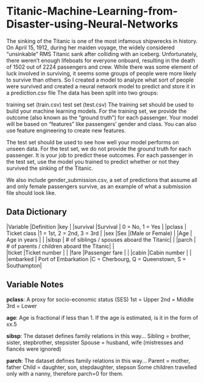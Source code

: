 # Titanic-Machine-Learning-from-Disaster-using-Neural-Networks
The sinking of the Titanic is one of the most infamous shipwrecks in history.  On April 15, 1912, during her maiden voyage, the widely considered “unsinkable” RMS Titanic sank after colliding with an iceberg. Unfortunately, there weren’t enough lifeboats for everyone onboard, resulting in the death of 1502 out of 2224 passengers and crew.  While there was some element of luck involved in surviving, it seems some groups of people were more likely to survive than others. So I created a model to analyze what sort of people were survived and created a neural network model to predict and store it in a prediction.csv file
The data has been split into two groups:

training set (train.csv)
test set (test.csv)
The training set should be used to build your machine learning models. For the training set, we provide the outcome (also known as the “ground truth”) for each passenger. Your model will be based on “features” like passengers’ gender and class. You can also use feature engineering to create new features.

The test set should be used to see how well your model performs on unseen data. For the test set, we do not provide the ground truth for each passenger. It is your job to predict these outcomes. For each passenger in the test set, use the model you trained to predict whether or not they survived the sinking of the Titanic.

We also include gender_submission.csv, a set of predictions that assume all and only female passengers survive, as an example of what a submission file should look like.

## Data Dictionary
|Variable	          |Definition	                                |key	                                         |
|survival	          |Survival                                   |	0 = No, 1 = Yes                              |
|pclass             |	Ticket class	                            |1 = 1st, 2 = 2nd, 3 = 3rd                     |
|sex     	          |Sex	                                      |(Male or Female)                              |
|Age                |	Age in years	                            |                                              |
|sibsp              |	# of siblings / spouses aboard the Titanic|	                                             |
|parch              |	# of parents / children aboard the Titanic|                                              |	
|ticket	            |Ticket number	                            |                                              |
|fare	              |Passenger fare	                            |                                              |
|cabin	            |Cabin number	                              |                                              |
|embarked           |	Port of Embarkation	                      |C = Cherbourg, Q = Queenstown, S = Southampton|
## Variable Notes
**pclass**: A proxy for socio-economic status (SES)
1st = Upper
2nd = Middle
3rd = Lower

**age**: Age is fractional if less than 1. If the age is estimated, is it in the form of xx.5

**sibsp**: The dataset defines family relations in this way...
Sibling = brother, sister, stepbrother, stepsister
Spouse = husband, wife (mistresses and fiancés were ignored)

**parch**: The dataset defines family relations in this way...
Parent = mother, father
Child = daughter, son, stepdaughter, stepson
Some children travelled only with a nanny, therefore parch=0 for them.
